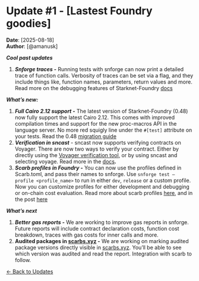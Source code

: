 # Update #1 - [Lastest Foundry goodies]

**Date**: [2025-08-18]  
**Author**: [@amanusk]

**_Cool past updates_**

1. **_Snforge traces \-_** Running tests with snforge can now print a detailed trace of function calls. Verbosity of traces can be set via a flag, and they include things like, function names, parameters, return values and more. Read more on the debugging features of Starknet-Foundry [docs](https://foundry-rs.github.io/starknet-foundry/snforge-advanced-features/debugging.html?highlight=traces#debugging)

**_What’s new:_**

1. **_Full Cairo 2.12 support \-_** The latest version of Starknet-Foundry (0.48) now fully support the latest Cairo 2.12. This comes with improved compilation times and support for the new proc-macros API in the language server. No more red squigly line under the `#[test]` attribute on your tests. Read the 0.48 [migration guide](https://foundry-rs.github.io/starknet-foundry/getting-started/0-48-0-migration-guide.html)
2. **_Verification in sncast_** \- sncast now supports verifying contracts on Voyager. There are now two ways to verify your contract. Either by directly using the [Voyager verification tool](https://github.com/NethermindEth/voyager-verifier), or by using sncast and selecting voyage. Read more in the [docs](https://foundry-rs.github.io/starknet-foundry/starknet/verify.html?highlight=verify#verifying-contracts)**_._**
3. **_Scarb profiles in Foundry \-_** You can now use the profiles defined in Scarb.toml, and pass their names to snforge. Use `snforge test –profile <profile_name>` to run in either `dev`, `release` or a custom profile. Now you can customize profiles for either development and debugging or on-chain cost evaluation. Read more about scarb profiles [here](https://docs.swmansion.com/scarb/docs/reference/profiles.html), and in the post [here](https://starkware.notion.site/Scarb-profiles-and-compilation-optimizations-1d5112692ab280fe9b82f71aecf3246d)

**_What’s next_**

1. **_Better gas reports \-_** We are working to improve gas reports in snforge. Future reports will include contract declaration costs, function cost breakdown, traces with gas costs for inner calls and more.
2. **Audited packages in [scarbs.xyz](http://scarbs.xyz) \-** We are working on marking audited package versions directly visible in [scarbs.xyz](http://scarbs.xyz). You’ll be able to see which version was audited and read the report. Integration with scarb to follow.

[← Back to Updates](../README.md)
